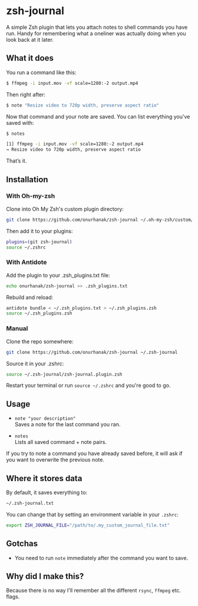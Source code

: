 # zsh-journal

A simple Zsh plugin that lets you attach notes to shell commands you have run. Handy for remembering what a oneliner was actually doing when you look back at it later.

## What it does

You run a command like this:

```bash
$ ffmpeg -i input.mov -vf scale=1280:-2 output.mp4
```

Then right after:

```bash
$ note "Resize video to 720p width, preserve aspect ratio"
```
Now that command and your note are saved. You can list everything you've saved with:

```bash
$ notes

[1] ffmpeg -i input.mov -vf scale=1280:-2 output.mp4
→ Resize video to 720p width, preserve aspect ratio
```

That’s it.

## Installation

### With Oh-my-zsh

Clone into Oh My Zsh's custom plugin directory:

```sh
git clone https://github.com/onurhanak/zsh-journal ~/.oh-my-zsh/custom/plugins/zsh-journal
```
Then add it to your plugins:

```bash
plugins=(git zsh-journal)
source ~/.zshrc
```

### With Antidote

Add the plugin to your .zsh_plugins.txt file:

```bash 
echo onurhanak/zsh-journal >> .zsh_plugins.txt
```

Rebuild and reload:

```bash
antidote bundle < ~/.zsh_plugins.txt > ~/.zsh_plugins.zsh
source ~/.zsh_plugins.zsh
```

### Manual

Clone the repo somewhere:

```bash
git clone https://github.com/onurhanak/zsh-journal ~/.zsh-journal
```

Source it in your .zshrc:

```bash
source ~/.zsh-journal/zsh-journal.plugin.zsh
```

Restart your terminal or run `source ~/.zshrc` and you're good to go.

## Usage

- `note "your description"`  
  Saves a note for the last command you ran.

- `notes`  
  Lists all saved command + note pairs.

If you try to note a command you have already saved before, it will ask if you want to overwrite the previous note.

## Where it stores data

By default, it saves everything to:

```bash
~/.zsh-journal.txt
```
You can change that by setting an environment variable in your `.zshrc`:

```bash
export ZSH_JOURNAL_FILE="/path/to/.my_custom_journal_file.txt"
```

## Gotchas

- You need to run `note` immediately after the command you want to save.

## Why did I make this?

Because there is no way I'll remember all the different `rsync`, `ffmpeg` etc. flags.



